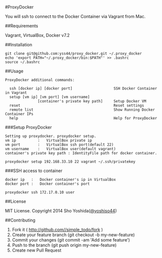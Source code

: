 #ProxyDocker

You will ssh to connect to the Docker Container via Vagrant from Mac.


##Requirements

Vagrant, VirtualBox, Docker v7.2


##Installation

    git clone git@github.com:yss44/proxy_docker.git ~/.proxy_docker
    echo 'export PATH="~/.proxy_docker/bin:$PATH"' >> .bashrc 
    source ~/.bashrc


##Usage

```
ProxyDocker additional commands:

  ssh [docker ip] [docker port]                   SSH Docker Container in Vagrant
  setup [vm ip] [vm port] [vm username]
               [container's private key path]     Setup Docker VM
  reset                                           Reset settings
  remote list                                     Show Running Docker Container IPs
  help                                            Help for ProxyDocker
```

###Setup ProxyDocker

```
Setting up proxydocker. proxydocker setup.
vm ip          :   VirtualBox private ip
vm port        :   VirtualBox ssh port(default 22)
vm username    :   VirtualBox user(default vagrant)
container's private key path : IdentityFile path for docker container.
```

    proxydocker setup 192.168.33.10 22 vagrant ~/.ssh/privatekey

###SSH access to container

```
docker ip   :   Docker container's ip in VirtualBox
docker port :   Docker container's port
```

    proxydocker ssh 172.17.0.10 user

##License

MIT License. Copyright 2014 Sho Yoshida([@yoshiso44](https://twitter.com/yoshiso44))


##Contributing

1. Fork it ( http://github.com//simple_todo/fork )
2. Create your feature branch (git checkout -b my-new-feature)
3. Commit your changes (git commit -am 'Add some feature')
4. Push to the branch (git push origin my-new-feature)
5. Create new Pull Request